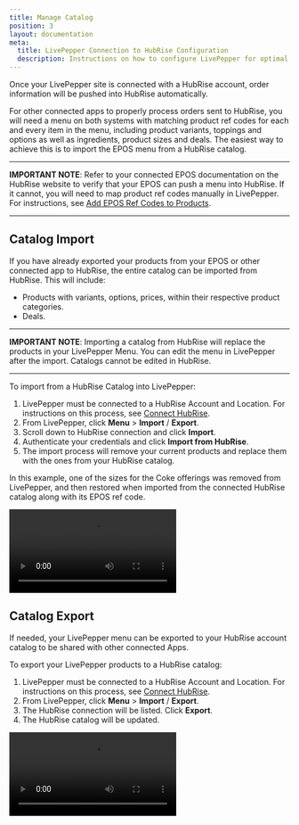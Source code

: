 ```yaml
---
title: Manage Catalog
position: 3
layout: documentation
meta:
  title: LivePepper Connection to HubRise Configuration
  description: Instructions on how to configure LivePepper for optimal connection to HubRise and other platforms.
---
```


Once your LivePepper site is connected with a HubRise account, order information will be pushed into HubRise automatically.

For other connected apps to properly process orders sent to HubRise, you will need a menu on both systems with matching product ref codes for each and every item in the menu, including product variants, toppings and options as well as ingredients, product sizes and deals. The easiest way to achieve this is to import the EPOS menu from a HubRise catalog.

---

**IMPORTANT NOTE**: Refer to your connected EPOS documentation on the HubRise website to verify that your EPOS can push a menu into HubRise. If it cannot, you will need to map product ref codes manually in LivePepper. For instructions, see [Add EPOS Ref Codes to Products](/apps/livepepper/map-ref-codes/#add-epos-ref-codes-to-products).

---

## Catalog Import

If you have already exported your products from your EPOS or other connected app to HubRise, the entire catalog can be imported from HubRise. This will include:

- Products with variants, options, prices, within their respective product categories.
- Deals.

---

**IMPORTANT NOTE**: Importing a catalog from HubRise will replace the products in your LivePepper Menu. You can edit the menu in LivePepper after the import. Catalogs cannot be edited in HubRise.

---

To import from a HubRise Catalog into LivePepper:

1. LivePepper must be connected to a HubRise Account and Location. For instructions on this process, see [Connect HubRise](/apps/livepepper/#connect-hubrise/).
1. From LivePepper, click **Menu** > **Import** / **Export**.
1. Scroll down to HubRise connection and click **Import**.
1. Authenticate your credentials and click **Import from HubRise**.
1. The import process will remove your current products and replace them with the ones from your HubRise catalog.

In this example, one of the sizes for the Coke offerings was removed from LivePepper, and then restored when imported from the connected HubRise catalog along with its EPOS ref code.

<video controls title="Import HubRise Catalog">
  <source src="../images/009-import-hubrise-catalog.webm" type="video/webm"/>
</video>

## Catalog Export

If needed, your LivePepper menu can be exported to your HubRise account catalog to be shared with other connected Apps.

To export your LivePepper products to a HubRise catalog:

1. LivePepper must be connected to a HubRise Account and Location. For instructions on this process, see [Connect HubRise](/apps/livepepper/#connect-hubrise/).
2. From LivePepper, click **Menu** > **Import** / **Export**.
3. The HubRise connection will be listed. Click **Export**.
4. The HubRise catalog will be updated.

<video controls title="Export to HubRise Catalog">
  <source src="../images/006-export-to-hubrise-catalog.webm" type="video/webm"/>
</video>
